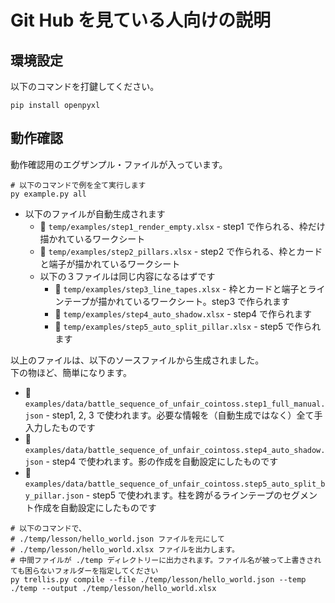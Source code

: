 # Git Hub を見ている人向けの説明


## 環境設定

以下のコマンドを打鍵してください。  

```shell
pip install openpyxl
```


## 動作確認

動作確認用のエグザンプル・ファイルが入っています。  

```shell
# 以下のコマンドで例を全て実行します
py example.py all
```

* 以下のファイルが自動生成されます
    * 📄 `temp/examples/step1_render_empty.xlsx` - step1 で作られる、枠だけ描かれているワークシート
    * 📄 `temp/examples/step2_pillars.xlsx` - step2 で作られる、枠とカードと端子が描かれているワークシート
    * 以下の３ファイルは同じ内容になるはずです
        * 📄 `temp/examples/step3_line_tapes.xlsx` - 枠とカードと端子とラインテープが描かれているワークシート。step3 で作られます
        * 📄 `temp/examples/step4_auto_shadow.xlsx` - step4 で作られます
        * 📄 `temp/examples/step5_auto_split_pillar.xlsx` - step5 で作られます

以上のファイルは、以下のソースファイルから生成されました。  
下の物ほど、簡単になります。  

* 📄 `examples/data/battle_sequence_of_unfair_cointoss.step1_full_manual.json` - step1, 2, 3 で使われます。必要な情報を（自動生成ではなく）全て手入力したものです
* 📄 `examples/data/battle_sequence_of_unfair_cointoss.step4_auto_shadow.json` - step4 で使われます。影の作成を自動設定にしたものです
* 📄 `examples/data/battle_sequence_of_unfair_cointoss.step5_auto_split_by_pillar.json` - step5 で使われます。柱を跨がるラインテープのセグメント作成を自動設定にしたものです

```shell
# 以下のコマンドで、
# ./temp/lesson/hello_world.json ファイルを元にして
# ./temp/lesson/hello_world.xlsx ファイルを出力します。
# 中間ファイルが ./temp ディレクトリーに出力されます。ファイル名が被って上書きされても困らないフォルダーを指定してください
py trellis.py compile --file ./temp/lesson/hello_world.json --temp ./temp --output ./temp/lesson/hello_world.xlsx
```
